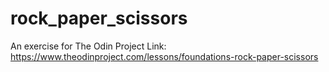 # rock_paper_scissors

An exercise for The Odin Project
Link: https://www.theodinproject.com/lessons/foundations-rock-paper-scissors
